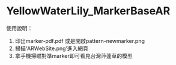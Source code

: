 # YellowWaterLily_MarkerBaseAR
使用說明：
1. 印出marker-pdf.pdf 或是開啟pattern-newmarker.png
2. 掃描‘ARWebSite.png’進入網頁
3. 拿手機掃瞄對準marker即可看見台灣萍蓬草的模型
